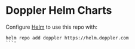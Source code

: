 # Doppler Helm Charts

Configure [Helm](https://helm.sh) to use this repo with:

```
helm repo add doppler https://helm.doppler.com
```'
